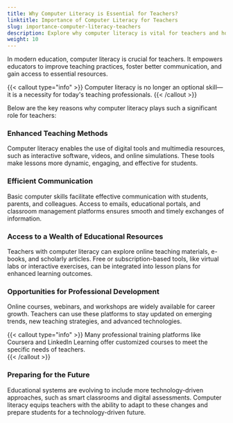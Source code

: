 ```yaml
---
title: Why Computer Literacy is Essential for Teachers?
linktitle: Importance of Computer Literacy for Teachers
slug: importance-computer-literacy-teachers
description: Explore why computer literacy is vital for teachers and how it enhances teaching methods, communication, and professional growth.
weight: 10
---
```


In modern education, computer literacy is crucial for teachers. It empowers educators to improve teaching practices, foster better communication, and gain access to essential resources.

{{< callout type="info" >}}
Computer literacy is no longer an optional skill—it is a necessity for today's teaching professionals.
{{< /callout >}}

Below are the key reasons why computer literacy plays such a significant role for teachers:

### Enhanced Teaching Methods

Computer literacy enables the use of digital tools and multimedia resources, such as interactive software, videos, and online simulations. These tools make lessons more dynamic, engaging, and effective for students.

### Efficient Communication

Basic computer skills facilitate effective communication with students, parents, and colleagues. Access to emails, educational portals, and classroom management platforms ensures smooth and timely exchanges of information.

### Access to a Wealth of Educational Resources

Teachers with computer literacy can explore online teaching materials, e-books, and scholarly articles. Free or subscription-based tools, like virtual labs or interactive exercises, can be integrated into lesson plans for enhanced learning outcomes.

### Opportunities for Professional Development

Online courses, webinars, and workshops are widely available for career growth. Teachers can use these platforms to stay updated on emerging trends, new teaching strategies, and advanced technologies.

{{< callout type="info" >}}
Many professional training platforms like Coursera and LinkedIn Learning offer customized courses to meet the specific needs of teachers.  
{{< /callout >}}

### Preparing for the Future

Educational systems are evolving to include more technology-driven approaches, such as smart classrooms and digital assessments. Computer literacy equips teachers with the ability to adapt to these changes and prepare students for a technology-driven future.
